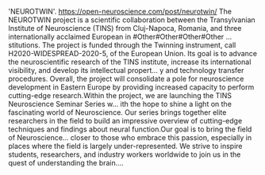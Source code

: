 'NEUROTWIN'. https://open-neuroscience.com/post/neurotwin/
The NEUROTWIN project is a scientific collaboration between the Transylvanian Institute of Neuroscience (TINS) from Cluj-Napoca, Romania, and three internationally acclaimed European in #Other#Other#Other#Other ...
stitutions. The project is funded through the Twinning instrument, call H2020-WIDESPREAD-2020-5, of the European Union. Its goal is to advance the neuroscientific research of the TINS institute, increase its international visibility, and develop its intellectual propert...
y and technology transfer procedures. Overall, the project will consolidate a pole for neuroscience development in Eastern Europe by providing increased capacity to perform cutting-edge research.Within the project, we are launching the TINS Neuroscience Seminar Series w...
ith the hope to shine a light on the fascinating world of Neuroscience. Our series brings together elite researchers in the field to build an impressive overview of cutting-edge techniques and findings about neural function.Our goal is to bring the field of Neuroscience...
 closer to those who embrace this passion, especially in places where the field is largely under-represented. We strive to inspire students, researchers, and industry workers worldwide to join us in the quest of understanding the brain....
